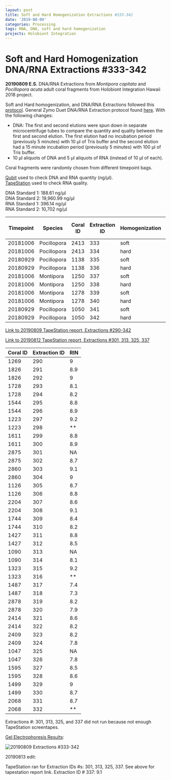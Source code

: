 ```yaml
---
layout: post
title: Soft and Hard Homogenization Extractions #333-342
date: '2019-08-09'
categories: Processing
tags: RNA, DNA, soft and hard homogenization
projects: Holobiont Integration
---
```


# Soft and Hard Homogenization DNA/RNA Extractions #333-342

**20190809 E.S.**
DNA/RNA Extractions from *Montipora capitata* and *Pocillopora acuta* adult coral fragments from Holobiont Integration Hawaii 2018 project.  

Soft and Hard homogenization, and DNA/RNA Extractions followed this [protocol](https://github.com/emmastrand/EmmaStrand_Notebook/blob/master/_posts/2019-06-05-Soft-and-Hard-Homogenization-Protocol.md). General Zymo Duet DNA/RNA Extraction protocol found [here](https://github.com/emmastrand/EmmaStrand_Notebook/blob/master/_posts/2019-05-31-Zymo-Duet-RNA-DNA-Extraction-Protocol.md). With the following changes:  
- DNA: The first and second elutions were spun down in separate microcentrifuge tubes to compare the quantity and quality between the first and second elution. The first elution had no incubation period (previously 5 minutes) with 10 μl of Tris buffer and the second elution had a 15 minute incubation period (previously 5 minutes) with 100 μl of Tris buffer.  
- 10 μl aliquots of DNA and 5 μl aliquots of RNA (instead of 10 μl of each).    

Coral fragments were randomly chosen from different timepoint bags.

[Qubit](https://github.com/emmastrand/EmmaStrand_Notebook/blob/master/_posts/2019-05-31-Qubit-Protocol.md) used to check DNA and RNA quantity (ng/μl).  
[TapeStation](https://github.com/emmastrand/EmmaStrand_Notebook/blob/master/_posts/2019-05-31-TapeStation-Protocol.md) used to check RNA quality.

DNA Standard 1: 188.61 ng/μl  
DNA Standard 2: 19,960.99  ng/μl  
RNA Standard 1: 396.14  ng/μl  
RNA Standard 2: 10,702  ng/μl

| Timepoint | Species     | Coral ID | Extraction ID | Homogenization | DNA Reading 1 | DNA Reading 2 | Average DNA ng/μl | RNA Reading 1 | RNA Reading 2 | Average RNA ng/μl | RIN |
|-----------|-------------|----------|---------------|----------------|---------------|---------------|-------------------|---------------|---------------|-------------------|-----|
| 20181006  | Pocillopora | 2413     | 333           | soft           | 59.2          | 59            | 59.1              | 71            | 70.8          | 70.9              | 8.5 |
| 20181006  | Pocillopora | 2413     | 334           | hard           | 37            | 36.8          | 36.9              | 44            | 43.8          | 43.9              | 8   |
| 20180929  | Pocillopora | 1138     | 335           | soft           | 47.4          | 47            | 47.2              | 59.8          | 58.6          | 59.2              | 8.8 |
| 20180929  | Pocillopora | 1138     | 336           | hard           | 33.2          | 33            | 33.1              | 33.6          | 33.4          | 33.5              | 8.2 |
| 20181006  | Montipora   | 1250     | 337           | soft           | 16.2          | 16.2          | 16.2              | 15            | 15            | 15                | 9.1  |
| 20181006  | Montipora   | 1250     | 338           | hard           | 12.5          | 12.5          | 12.5              | 12.4          | 12.4          | 12.4              | **  |
| 20181006  | Montipora   | 1278     | 339           | soft           | 32.6          | 32.6          | 32.6              | 25            | 25            | 25                | 8.8 |
| 20181006  | Montipora   | 1278     | 340           | hard           | 19.1          | 19.1          | 19.1              | 17.8          | 17.8          | 17.8              | 8.7 |
| 20180929  | Pocillopora | 1050     | 341           | soft           | 38.6          | 38.2          | 38.4              | 86            | 85.8          | 85.9              | 7.6 |
| 20180929  | Pocillopora | 1050     | 342           | hard           | 35.4          | 35.4          | 35.4              | 59.2          | 59.2          | 59.2              | 7.2 |

[Link to 20190809 TapeStation report, Extractions #290-342](https://github.com/emmastrand/EmmaStrand_Notebook/blob/master/TapeStation/2019-08-09%20-%2013.04.26.pdf)

[Link to 20190812 TapeStation report, Extractions #301, 313, 325, 337](https://github.com/emmastrand/EmmaStrand_Notebook/blob/master/TapeStation/2019-08-12%20-%2016.16.31.pdf)


| Coral ID | Extraction ID | RIN |
|----------|---------------|-----|
| 1269     | 290           | 9   |
| 1826     | 291           | 8.9 |
| 1826     | 292           | 9   |
| 1728     | 293           | 8.1 |
| 1728     | 294           | 8.2 |
| 1544     | 295           | 8.8 |
| 1544     | 296           | 8.9 |
| 1223     | 297           | 9.2 |
| 1223     | 298           | **  |
| 1611     | 299           | 8.8 |
| 1611     | 300           | 8.9 |
| 2875     | 301           | NA  |
| 2875     | 302           | 8.7 |
| 2860     | 303           | 9.1 |
| 2860     | 304           | 9   |
| 1126     | 305           | 8.7 |
| 1126     | 306           | 8.8 |
| 2204     | 307           | 8.6 |
| 2204     | 308           | 9.1 |
| 1744     | 309           | 8.4 |
| 1744     | 310           | 8.2 |
| 1427     | 311           | 8.8 |
| 1427     | 312           | 8.5 |
| 1090     | 313           | NA  |
| 1090     | 314           | 8.1 |
| 1323     | 315           | 9.2 |
| 1323     | 316           | **  |
| 1487     | 317           | 7.4 |
| 1487     | 318           | 7.3 |
| 2878     | 319           | 8.2 |
| 2878     | 320           | 7.9 |
| 2414     | 321           | 8.6 |
| 2414     | 322           | 8.2 |
| 2409     | 323           | 8.2 |
| 2409     | 324           | 7.8 |
| 1047     | 325           | NA  |
| 1047     | 326           | 7.8 |
| 1595     | 327           | 8.5 |
| 1595     | 328           | 8.6 |
| 1499     | 329           | 9   |
| 1499     | 330           | 8.7 |
| 2068     | 331           | 8.7 |
| 2068     | 332           | **  |

Extractions #: 301, 313, 325, and 337 did not run because not enough TapeStation screentapes.  

[Gel Electrophoresis Results](https://github.com/emmastrand/EmmaStrand_Notebook/blob/master/_posts/2019-07-16-Gel-Electrophoresis-Protocol.md):

![20190809 Extractions #333-342](https://github.com/emmastrand/EmmaStrand_Notebook/blob/master/images/20190809.JPG?raw=true)

20190813 edit:

TapeStation ran for Extraction IDs #s: 301, 313, 325, 337. See above for tapestation report link. Extraction ID # 337: 9.1 
